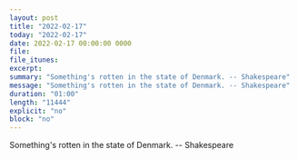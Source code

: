 ```yaml
---
layout: post
title: "2022-02-17"
today: "2022-02-17"
date: 2022-02-17 00:00:00 0000
file:
file_itunes:
excerpt:
summary: "Something's rotten in the state of Denmark. -- Shakespeare"
message: "Something's rotten in the state of Denmark. -- Shakespeare"
duration: "01:00"
length: "11444"
explicit: "no"
block: "no"
---
```

Something's rotten in the state of Denmark. -- Shakespeare

